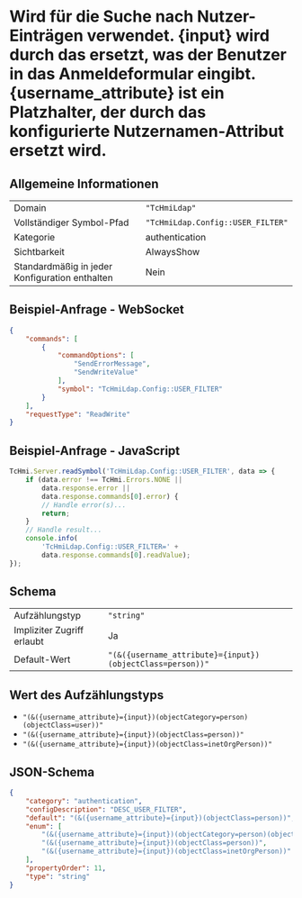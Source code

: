 # Wird für die Suche nach Nutzer-Einträgen verwendet. {input} wird durch das ersetzt, was der Benutzer in das Anmeldeformular eingibt. {username_attribute} ist ein Platzhalter, der durch das konfigurierte Nutzernamen-Attribut ersetzt wird.

## Allgemeine Informationen

|  |  |
| - | - |
| Domain | `"TcHmiLdap"` |
| Vollständiger Symbol-Pfad | `"TcHmiLdap.Config::USER_FILTER"` |
| Kategorie | authentication |
| Sichtbarkeit | AlwaysShow |
| Standardmäßig in jeder Konfiguration enthalten | Nein |

## Beispiel-Anfrage - WebSocket

```json
{
    "commands": [
        {
            "commandOptions": [
                "SendErrorMessage",
                "SendWriteValue"
            ],
            "symbol": "TcHmiLdap.Config::USER_FILTER"
        }
    ],
    "requestType": "ReadWrite"
}
```

## Beispiel-Anfrage - JavaScript

```javascript
TcHmi.Server.readSymbol('TcHmiLdap.Config::USER_FILTER', data => {
    if (data.error !== TcHmi.Errors.NONE ||
        data.response.error ||
        data.response.commands[0].error) {
        // Handle error(s)...
        return;
    }
    // Handle result...
    console.info(
        'TcHmiLdap.Config::USER_FILTER=' +
        data.response.commands[0].readValue);
});
```

## Schema

|  |  |
| - | - |
| Aufzählungstyp | `"string"` |
| Impliziter Zugriff erlaubt | Ja |
| Default-Wert | `"(&({username_attribute}={input})(objectClass=person))"` |

## Wert des Aufzählungstyps

- `"(&({username_attribute}={input})(objectCategory=person)(objectClass=user))"`
- `"(&({username_attribute}={input})(objectClass=person))"`
- `"(&({username_attribute}={input})(objectClass=inetOrgPerson))"`

## JSON-Schema

```json
{
    "category": "authentication",
    "configDescription": "DESC_USER_FILTER",
    "default": "(&({username_attribute}={input})(objectClass=person))",
    "enum": [
        "(&({username_attribute}={input})(objectCategory=person)(objectClass=user))",
        "(&({username_attribute}={input})(objectClass=person))",
        "(&({username_attribute}={input})(objectClass=inetOrgPerson))"
    ],
    "propertyOrder": 11,
    "type": "string"
}
```

